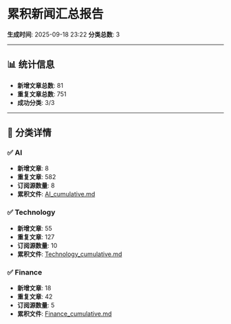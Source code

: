 # 累积新闻汇总报告

**生成时间**: 2025-09-18 23:22
**分类总数**: 3

---

## 📊 统计信息

- **新增文章总数**: 81
- **重复文章总数**: 751
- **成功分类**: 3/3

---

## 📂 分类详情

### ✅ AI
- **新增文章**: 8
- **重复文章**: 582
- **订阅源数量**: 8
- **累积文件**: [AI_cumulative.md](./AI_cumulative.md)

### ✅ Technology
- **新增文章**: 55
- **重复文章**: 127
- **订阅源数量**: 10
- **累积文件**: [Technology_cumulative.md](./Technology_cumulative.md)

### ✅ Finance
- **新增文章**: 18
- **重复文章**: 42
- **订阅源数量**: 5
- **累积文件**: [Finance_cumulative.md](./Finance_cumulative.md)
